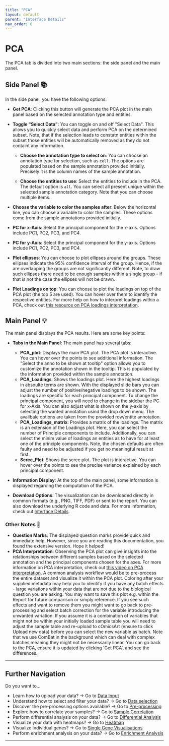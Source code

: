 ```yaml
---
title: "PCA"
layout: default
parent: "Interface Details"
nav_order: 6
---
```


# PCA

The PCA tab is divided into two main sections: the side panel and the main panel.

## Side Panel 📚

In the side panel, you have the following options:

- **Get PCA**: Clicking this button will generate the PCA plot in the main panel based on the selected annotation type and entities.

- **Toggle "Select Data"**: You can toggle on and off "Select Data". This allows you to quickly select data and perform PCA on the determined subset. Note, that if the selection leads to constatn entities within the subset those entities will be automatically removed as they do not containt any information.
  
  - **Choose the annotation type to select on**: You can choose an annotation type for selection, such as `cell`. The options are populated based on the sample annotation provided initially. Precisely it is the column names of the sample annotation.

  - **Choose the entities to use**: Select the entities to include in the PCA. The default option is `all`. You can select all present unique within the selected sample annotation category. Note that you can choose multiple items.

- **Choose the variable to color the samples after**: Below the horizontal line, you can choose a variable to color the samples. These options come from the sample annotations provided initially.

- **PC for x-Axis**: Select the principal component for the x-axis. Options include PC1, PC2, PC3, and PC4.

- **PC for y-Axis**: Select the principal component for the y-axis. Options include PC1, PC2, PC3, and PC4.

- **Plot ellipses**: You can choose to plot ellipses around the groups. These ellipses indicate the 95% confidence interval of the group. Hence, if the are overlapping the groups are not significantly different. Note, to draw such ellipses there need to be enough samples within a single group - if that is not the case the ellipses will not be drawn.

- **Plot Loadings on top**: You can choose to plot the loadings on top of the PCA plot (the top 5 are used). You can hover over them to identify the respective entities. For more help on how to interpret loadings within a PCA, check out [this resource on PCA loadings interpretation](https://towardsdatascience.com/what-are-pca-loadings-and-biplots-9a7897f2e559).

## Main Panel 💡

The main panel displays the PCA results. Here are some key points:

- **Tabs in the Main Panel**: The main panel has several tabs:
  - **PCA_plot**: Displays the main PCA plot. The PCA plot is interactive. You can hover over the points to see additional information. The "Select the anno to be shown at tooltip" option allows you to customize the annotation shown in the tooltip. This is populated by the information provided within the sample annotation.
  - **PCA_Loadings**: Shows the loadings plot. Here the highest loadings in absoulte terms are shown. With the displayed slide bars you can adjust the number of positive/negative loadings to be shown. The loadings are specific for each principal component. To change the principal component, you will need to change in the sidebar the PC for x-Axis. You can also adjust what is shown on the y-axis by selecting the wanted annotation usind the drop down menu. The availbale options are taken from the provided row/entite annotation. 
  - **PCA_Loadings_matrix**: Provides a matrix of the loadings. The matrix is an extension of the Loadings plot. Here, you can select the number of Principle components to include. Additionally, you can select the minim value of loadings an entities as to have for at least one of the principle components. Note, the chosen defaults are often faulty and need to be adjusted if you get no meaningful result at first.
  - **Scree_Plot**: Shows the scree plot. The plot is interactive. You can hover over the points to see the precise variance explained by each principal component.

- **Information Display**: At the top of the main panel, some information is displayed regarding the computation of the PCA.

- **Download Options**: The visualization can be downloaded directly in common formats (e.g., PNG, TIFF, PDF) or sent to the report. You can also download the underlying R code and data. For more information, check out [Interface Details](../interface-details.md).

### Other Notes 📌

- **Question Marks**: The displayed question marks provide quick and immediate help. However, since you are reading this documentation, you found the extensive version. Hope it helped!
- **PCA Interpretation**: Observing the PCA plot can give insights into the relationships between different samples based on the selected annotation and the principal components chosen for the axes. For more information on PCA interpretation, check out [this video on PCA interpretation](https://www.youtube.com/watch?v=FgakZw6K1QQ). A common analysis workflow would be to pre-process the entire dataset and visualize it within the PCA plot. Coloring after your supplied metadata may help you to identify if you have any batch effects - large variations within your data that are not due to the biological question you are asking. You may want to save this plot e.g. within the Report for future comparison or simply reference. If you see such effects and want to remove them you might want to go back to pre-processing and select batch correction for the variable introducing the unwanted variation. If you assume it is a combination of variables that might not be within your initially loaded sample table you will need to adjust the sample table and re-upload to cOmicsArt (ensure to click Upload new data) before you can select the new variable as batch. Note that we use ComBat in the background which can deal with complex batches meaning they might not be necessarily linear. You can go back to the PCA, ensure it is updated by clicking 'Get PCA', and see the differences.

---

## Further Navigation

Do you want to...

- Learn how to upload your data? → Go to [Data Input](01-required-data-input.md)
- Understand how to select and filter your data? → Go to [Data selection](02-selection.md)
- Discover the pre-processing options available? → Go to [Pre-processing](03-pre-processing.md)
- Explore how to correlate your samples? → Go to [Sample Correlation](04-sample-correlation.md)
- Perform differential analysis on your data? → Go to [Differential Analysis](05-significance-analysis.md)
- Visualize your data with heatmaps? → Go to [Heatmap](07-heatmap.md)
- Visualize individual genes? → Go to [Single Gene Visualisations](08-single-gene-visualisations.md)
- Perform enrichment analysis on your data? → Go to [Enrichment Analysis](09-enrichment-analysis.md)

---


